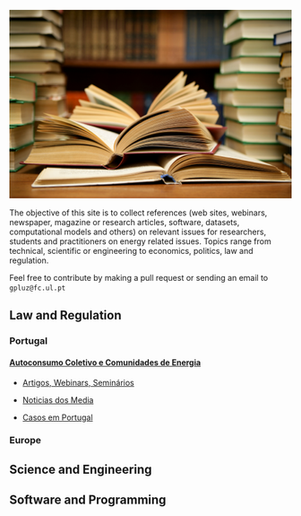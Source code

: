 
<!-- # Energy Commons -->
<!--  **Tools and Information Database for the science, engineering, economics and politics of the Energy Transition** -->

<!--Repository and open database for tutorials, computational tools, software implementions, technical documents, research papers, books and articles on the various aspects of the ongoing energy transition.-->

<!--Repositorio e base de dados aberta para tutoriais, ferramentas computacionais, economia e poltica da Transição Energética-->



![imagem](pics/books.jpg "Transição energética em São Luis")

The objective of this site is to collect references (web sites, webinars, newspaper, magazine or research articles, software, datasets, computational models and others) on relevant issues for researchers, students and practitioners on energy related issues. Topics range from technical, scientific or engineering to economics, politics, law and regulation.

Feel free to contribute by making a pull request or sending an email to `gpluz@fc.ul.pt`



## Law and Regulation

### Portugal

#### [Autoconsumo Coletivo e Comunidades de Energia](legislacao-regulamentos.md)

* [Artigos, Webinars, Seminários](info-complementar.md)

* [Noticias dos Media](investimentos-media.md)

* [Casos em Portugal](Casos-PT.md)

### Europe



## Science and Engineering

## Software and Programming
